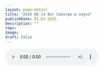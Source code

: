 ```yaml
---
layout: page-detail
title: "2016 06 14 Ват Савитри и наука"
publishDate: 01-01-2025
description: ""
tags:
image:
draft: false
---
```


<audio title=" - 2016 06 14 Ват Савитри и наука.mp3" src="https://filer-api.advayta.org/v1.0/public/files/72726" controls=""></audio>

  
